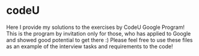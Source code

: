 # codeU
Here I provide my solutions to the exercises by CodeU Google Program! 
This is the program by invitation only for those, who has applied to Google and showed good potential to get there :)
Please feel free to use these files as an example of the interview tasks and requirements to the code!
